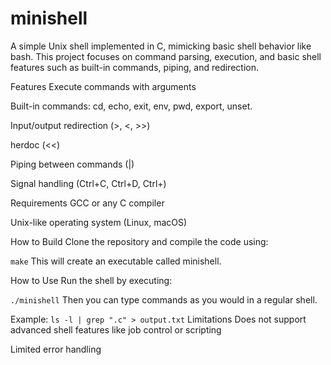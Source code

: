 # minishell
A simple Unix shell implemented in C, mimicking basic shell behavior like bash. This project focuses on command parsing, execution, and basic shell features such as built-in commands, piping, and redirection.

Features
Execute commands with arguments

Built-in commands: cd, echo, exit, env, pwd, export, unset.

Input/output redirection (>, <, >>)

herdoc (<<)

Piping between commands (|)

Signal handling (Ctrl+C, Ctrl+D, Ctrl+\)

Requirements
GCC or any C compiler

Unix-like operating system (Linux, macOS)

How to Build
Clone the repository and compile the code using:

`make`
This will create an executable called minishell.

How to Use
Run the shell by executing:

`./minishell`
Then you can type commands as you would in a regular shell.

Example:
`ls -l | grep ".c" > output.txt`
Limitations
Does not support advanced shell features like job control or scripting

Limited error handling
